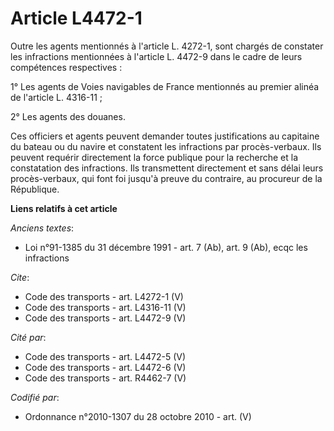 # Article L4472-1

Outre les agents mentionnés à l'article L. 4272-1, sont chargés de constater les infractions mentionnées à l'article L.
4472-9 dans le cadre de leurs compétences respectives : 

1° Les agents de Voies navigables de France mentionnés au premier alinéa de l'article L. 4316-11 ; 

2° Les agents des douanes. 

Ces officiers et agents peuvent demander toutes justifications au capitaine du bateau ou du navire et constatent les
infractions par procès-verbaux. Ils peuvent requérir directement la force publique pour la recherche et la constatation des
infractions. Ils transmettent directement et sans délai leurs procès-verbaux, qui font foi jusqu'à preuve du contraire, au
procureur de la République.

**Liens relatifs à cet article**

_Anciens textes_:

  - Loi n°91-1385 du 31 décembre 1991 - art. 7 (Ab), art. 9 (Ab), ecqc les infractions

_Cite_:

  - Code des transports - art. L4272-1 (V)
  - Code des transports - art. L4316-11 (V)
  - Code des transports - art. L4472-9 (V)

_Cité par_:

  - Code des transports - art. L4472-5 (V)
  - Code des transports - art. L4472-6 (V)
  - Code des transports - art. R4462-7 (V)

_Codifié par_:

  - Ordonnance n°2010-1307 du 28 octobre 2010 - art. (V)
